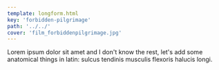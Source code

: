 ```yaml
---
template: longform.html
key: 'forbidden-pilgrimage'
path: '../../'
cover: 'film_forbiddenpilgrimage.jpg'
---
```


Lorem ipsum dolor sit amet and I don't know the rest, let's add some anatomical things in latin: sulcus tendinis musculis flexoris halucis longi.